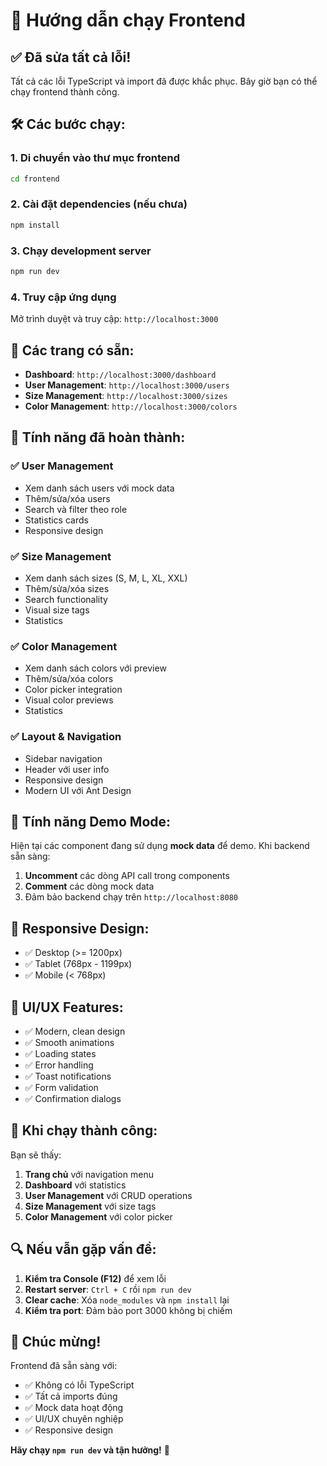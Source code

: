 # 🚀 Hướng dẫn chạy Frontend

## ✅ **Đã sửa tất cả lỗi!**

Tất cả các lỗi TypeScript và import đã được khắc phục. Bây giờ bạn có thể chạy frontend thành công.

## 🛠️ **Các bước chạy:**

### 1. **Di chuyển vào thư mục frontend**
```bash
cd frontend
```

### 2. **Cài đặt dependencies (nếu chưa)**
```bash
npm install
```

### 3. **Chạy development server**
```bash
npm run dev
```

### 4. **Truy cập ứng dụng**
Mở trình duyệt và truy cập: `http://localhost:3000`

## 🎯 **Các trang có sẵn:**

- **Dashboard**: `http://localhost:3000/dashboard`
- **User Management**: `http://localhost:3000/users`
- **Size Management**: `http://localhost:3000/sizes`
- **Color Management**: `http://localhost:3000/colors`

## 🎨 **Tính năng đã hoàn thành:**

### ✅ **User Management**
- Xem danh sách users với mock data
- Thêm/sửa/xóa users
- Search và filter theo role
- Statistics cards
- Responsive design

### ✅ **Size Management**
- Xem danh sách sizes (S, M, L, XL, XXL)
- Thêm/sửa/xóa sizes
- Search functionality
- Visual size tags
- Statistics

### ✅ **Color Management**
- Xem danh sách colors với preview
- Thêm/sửa/xóa colors
- Color picker integration
- Visual color previews
- Statistics

### ✅ **Layout & Navigation**
- Sidebar navigation
- Header với user info
- Responsive design
- Modern UI với Ant Design

## 🔧 **Tính năng Demo Mode:**

Hiện tại các component đang sử dụng **mock data** để demo. Khi backend sẵn sàng:

1. **Uncomment** các dòng API call trong components
2. **Comment** các dòng mock data
3. Đảm bảo backend chạy trên `http://localhost:8080`

## 📱 **Responsive Design:**

- ✅ Desktop (>= 1200px)
- ✅ Tablet (768px - 1199px)  
- ✅ Mobile (< 768px)

## 🎨 **UI/UX Features:**

- ✅ Modern, clean design
- ✅ Smooth animations
- ✅ Loading states
- ✅ Error handling
- ✅ Toast notifications
- ✅ Form validation
- ✅ Confirmation dialogs

## 🚀 **Khi chạy thành công:**

Bạn sẽ thấy:
1. **Trang chủ** với navigation menu
2. **Dashboard** với statistics
3. **User Management** với CRUD operations
4. **Size Management** với size tags
5. **Color Management** với color picker

## 🔍 **Nếu vẫn gặp vấn đề:**

1. **Kiểm tra Console (F12)** để xem lỗi
2. **Restart server**: `Ctrl + C` rồi `npm run dev`
3. **Clear cache**: Xóa `node_modules` và `npm install` lại
4. **Kiểm tra port**: Đảm bảo port 3000 không bị chiếm

## 🎉 **Chúc mừng!**

Frontend đã sẵn sàng với:
- ✅ Không có lỗi TypeScript
- ✅ Tất cả imports đúng
- ✅ Mock data hoạt động
- ✅ UI/UX chuyên nghiệp
- ✅ Responsive design

**Hãy chạy `npm run dev` và tận hưởng!** 🚀
